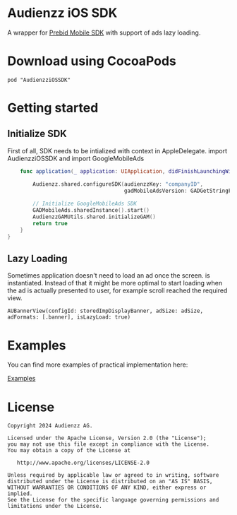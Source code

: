 Audienzz iOS SDK
========

A wrapper for [Prebid Mobile SDK](https://github.com/prebid/prebid-mobile-ios) with support of
ads lazy loading.

Download using CocoaPods
========

```
pod "AudienzziOSSDK"

```

Getting started
=======

Initialize SDK
-------
First of all, SDK needs to be intialized with context in AppleDelegate.
import AudienzziOSSDK and import GoogleMobileAds

```swift
    func application(_ application: UIApplication, didFinishLaunchingWithOptions launchOptions: [UIApplication.LaunchOptionsKey: Any]?) -> Bool {

        Audienzz.shared.configureSDK(audienzzKey: "companyID",
                                     gadMobileAdsVersion: GADGetStringFromVersionNumber(GADMobileAds.sharedInstance().versionNumber))
        
        // Initialize GoogleMobileAds SDK
        GADMobileAds.sharedInstance().start()
        AudienzzGAMUtils.shared.initializeGAM()
        return true
    }
}
```

Lazy Loading
-------
Sometimes application doesn't need to load an ad once the screen.
is instantiated. Instead of that it might be more optimal to start loading when the ad is actually
presented to user, for example scroll reached the required view.

```
AUBannerView(configId: storedImpDisplayBanner, adSize: adSize, adFormats: [.banner], isLazyLoad: true)
```

Examples
========

You can find more examples of practical implementation here:

[Examples](AudienzziOSSDK/Examples/DemoSwiftApp)

License
========

    Copyright 2024 Audienzz AG.
    
    Licensed under the Apache License, Version 2.0 (the "License");
    you may not use this file except in compliance with the License.
    You may obtain a copy of the License at
    
       http://www.apache.org/licenses/LICENSE-2.0
    
    Unless required by applicable law or agreed to in writing, software
    distributed under the License is distributed on an "AS IS" BASIS,
    WITHOUT WARRANTIES OR CONDITIONS OF ANY KIND, either express or implied.
    See the License for the specific language governing permissions and
    limitations under the License.
